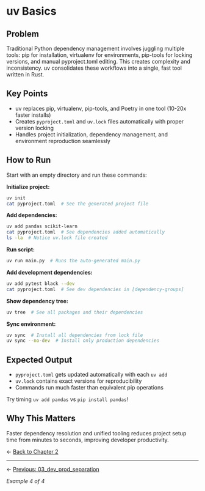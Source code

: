 # uv Basics

## Problem

Traditional Python dependency management involves juggling multiple tools: pip for installation, virtualenv for environments, pip-tools for locking versions, and manual pyproject.toml editing. This creates complexity and inconsistency. uv consolidates these workflows into a single, fast tool written in Rust.

## Key Points

- uv replaces pip, virtualenv, pip-tools, and Poetry in one tool (10-20x faster installs)
- Creates `pyproject.toml` and `uv.lock` files automatically with proper version locking
- Handles project initialization, dependency management, and environment reproduction seamlessly

## How to Run

Start with an empty directory and run these commands:

**Initialize project:**
```bash
uv init
cat pyproject.toml  # See the generated project file
```

**Add dependencies:**
```bash
uv add pandas scikit-learn
cat pyproject.toml  # See dependencies added automatically
ls -la  # Notice uv.lock file created
```

**Run script:**
```bash
uv run main.py  # Runs the auto-generated main.py
```

**Add development dependencies:**
```bash
uv add pytest black --dev
cat pyproject.toml  # See dev dependencies in [dependency-groups]
```

**Show dependency tree:**
```bash
uv tree  # See all packages and their dependencies
```

**Sync environment:**
```bash
uv sync  # Install all dependencies from lock file
uv sync --no-dev  # Install only production dependencies
```

## Expected Output

- `pyproject.toml` gets updated automatically with each `uv add`
- `uv.lock` contains exact versions for reproducibility
- Commands run much faster than equivalent pip operations

Try timing `uv add pandas` vs `pip install pandas`!

## Why This Matters

Faster dependency resolution and unified tooling reduces project setup time from minutes to seconds, improving developer productivity.

← [Back to Chapter 2](../README.md)

---

← [Previous: 03_dev_prod_separation](../03_dev_prod_separation/README.md)

*Example 4 of 4*